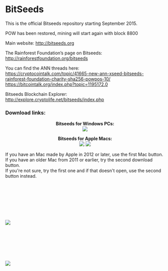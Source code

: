 BitSeeds
========
This is the official Bitseeds repository starting September 2015. 

POW has been restored, mining will start again with block 8800

Main website: 
http://bitseeds.org

The Rainforest Foundation’s page on Bitseeds: 
http://rainforestfoundation.org/bitseeds

You can find the ANN threads here:<br>
https://cryptocointalk.com/topic/41665-new-ann-xseed-bitseeds-rainforest-foundation-charity-sha256-powpos-10/<br>
https://bitcointalk.org/index.php?topic=1195172.0


Bitseeds Blockchain Explorer:
http://explore.cryptolife.net/bitseeds/index.php


<a name="download-bitseeds"></a>
<p align=center><h3>Download links:</h3></p>

<p align=center><b>Bitseeds for Windows PCs:</b><BR><a href="http://bitseeds.s3.amazonaws.com/bitseeds-win-1.2.exe"><img src="http://bitseeds.s3.amazonaws.com/bitseeds-download-button-windows.gif" align=center></a></p>


<p align=center><b>Bitseeds for Apple Macs:</b><br><a href="http://bitseeds.s3.amazonaws.com/BitSeeds-Qt.zip"><img src="http://bitseeds.s3.amazonaws.com/bitseeds-download-button-macs.gif"></a>        <a href="http://bitseeds.s3.amazonaws.com/BitSeeds-Qt%20Non-AVX.zip"><img src="http://bitseeds.s3.amazonaws.com/bitseeds-download-button-macs-older.gif"></a></P>

If you have an Mac made by Apple in 2012 or later, use the first Mac button. 
If you have an older Mac from 2011 or earlier, try the second download button.  
If you're not sure, try the first one and if that doesn't open, use the second button instead.

</center>

<BR><BR><BR><BR><BR><BR>

<img src="http://bitseeds.s3.amazonaws.com/blank.gif">




<BR><BR><BR><BR><BR>




<img src="http://bitseeds.s3.amazonaws.com/blank.gif">


